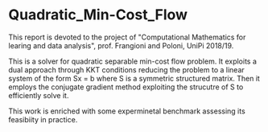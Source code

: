 # Quadratic_Min-Cost_Flow
This report is devoted to the project of "Computational Mathematics for 
learing and data analysis", prof. Frangioni and Poloni, UniPi 2018/19.

This is a solver for quadratic separable min-cost flow problem. It exploits
a dual approach through KKT conditions reducing the problem to a linear
system of the form Sx = b where S is a symmetric structured matrix.
Then it employs the conjugate gradient method exploiting the strucutre
of S to efficiently solve it.

This work is enriched with some experminetal benchmark assessing its
feasibiity in practice.